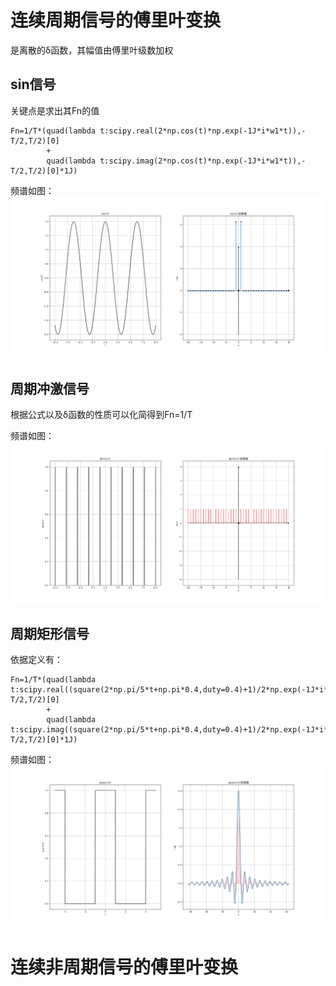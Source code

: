 # 连续周期信号的傅里叶变换
  是离散的δ函数，其幅值由傅里叶级数加权
## sin信号
  关键点是求出其Fn的值
  
    Fn=1/T*(quad(lambda t:scipy.real(2*np.cos(t)*np.exp(-1J*i*w1*t)),-T/2,T/2)[0]
            +
            quad(lambda t:scipy.imag(2*np.cos(t)*np.exp(-1J*i*w1*t)),-T/2,T/2)[0]*1J)
  
  频谱如图：![](https://github.com/bonbon-killer/signal-processing/blob/main/sin%E4%BF%A1%E5%8F%B7%E7%9A%84FT.svg)
## 周期冲激信号
  根据公式以及δ函数的性质可以化简得到Fn=1/T

  频谱如图：![](https://raw.githubusercontent.com/bonbon-killer/signal-processing/main/%E5%91%A8%E6%9C%9F%E5%86%B2%E6%BF%80%E4%BF%A1%E5%8F%B7%E7%9A%84FT.png)
## 周期矩形信号
  依据定义有：
    
    Fn=1/T*(quad(lambda t:scipy.real((square(2*np.pi/5*t+np.pi*0.4,duty=0.4)+1)/2*np.exp(-1J*i*w1*t)),-T/2,T/2)[0]
            +
            quad(lambda t:scipy.imag((square(2*np.pi/5*t+np.pi*0.4,duty=0.4)+1)/2*np.exp(-1J*i*w1*t)),-T/2,T/2)[0]*1J)
            
  频谱如图：![](https://raw.githubusercontent.com/bonbon-killer/signal-processing/bf6d89902d5d80f83bbffda1a210ca800ae0cbd2/%E5%91%A8%E6%9C%9F%E7%9F%A9%E5%BD%A2%E4%BF%A1%E5%8F%B7%E7%9A%84FT.svg)

# 连续非周期信号的傅里叶变换
